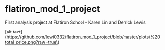 # flatiron_mod_1_project
First analysis project at Flatiron School - Karen Lin and Derrick Lewis

[alt text](https://github.com/lewi0332/flatiron_mod_1_project/blob/master/plots/%20total_price.png?raw=true\)

